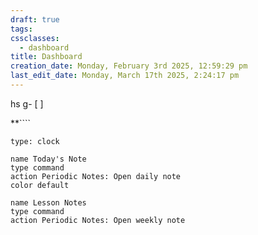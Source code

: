 ```yaml
---
draft: true
tags: 
cssclasses:
  - dashboard
title: Dashboard
creation_date: Monday, February 3rd 2025, 12:59:29 pm
last_edit_date: Monday, March 17th 2025, 2:24:17 pm
---
```

hs
g- [ ]

**````

```widgets
type: clock
```

```button
name Today's Note
type command
action Periodic Notes: Open daily note
color default
```
```button
name Lesson Notes
type command
action Periodic Notes: Open weekly note
```
